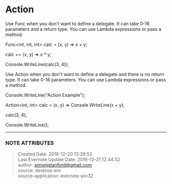 #  Action

Use Func<T> when you don't want to define a delegate. It can take 0-16
parameters and a return type. You can use Lambda expressions or pass a method:

  

Func<int, int, int> calc = (x, y) => x + y;

calc += (x, y) => x * y;

  

Console.WriteLine(calc(3, 4));

  

Use Action<T> when you don't want to define a delegate and there is no return
type. It can take 0-16 parameters. You can use Lambda expressions or pass a
method.

  

Console.WriteLine("Action<T> Example");

  

Action<int, int> calc = (x, y) => Console.WriteLine(x + y);

calc(3, 4);

  

Console.WriteLine();

  


---
### NOTE ATTRIBUTES
>Created Date: 2016-12-20 13:26:52  
>Last Evernote Update Date: 2016-12-21 12:44:52  
>author: simonjstanford@gmail.com  
>source: desktop.win  
>source-application: evernote.win32  